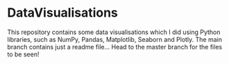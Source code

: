 # DataVisualisations

This repository contains some data visualisations which I did using Python libraries, such as NumPy, Pandas, Matplotlib, Seaborn and Plotly.
The main branch contains just a readme file... Head to the master branch for the files to be seen!
